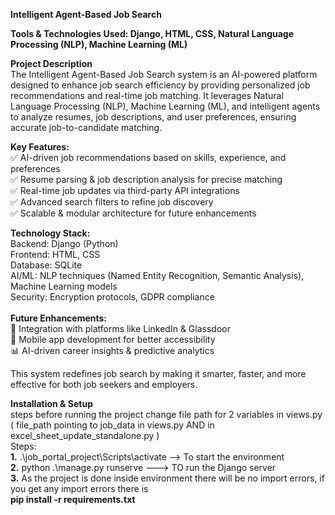 <b>Intelligent Agent-Based Job Search</b>


<b>Tools & Technologies Used: Django, HTML, CSS, Natural Language Processing (NLP), Machine Learning (ML)</b>

<b>Project Description</b><br>
The Intelligent Agent-Based Job Search system is an AI-powered platform designed to enhance job search efficiency by providing personalized job recommendations and real-time job matching. It leverages Natural Language Processing (NLP), Machine Learning (ML), and intelligent agents to analyze resumes, job descriptions, and user preferences, ensuring accurate job-to-candidate matching.

<b>Key Features:</b><br>
✅ AI-driven job recommendations based on skills, experience, and preferences<br>
✅ Resume parsing & job description analysis for precise matching<br>
✅ Real-time job updates via third-party API integrations<br>
✅ Advanced search filters to refine job discovery<br>
✅ Scalable & modular architecture for future enhancements<br>

<b>Technology Stack:</b><br>
Backend: Django (Python)<br>
Frontend: HTML, CSS<br>
Database: SQLite<br>
AI/ML: NLP techniques (Named Entity Recognition, Semantic Analysis), Machine Learning models<br>
Security: Encryption protocols, GDPR compliance<br><br>
<b>Future Enhancements:</b><br>
🚀 Integration with platforms like LinkedIn & Glassdoor<br>
📱 Mobile app development for better accessibility<br>
📊 AI-driven career insights & predictive analytics<br>

This system redefines job search by making it smarter, faster, and more effective for both job seekers and employers.

<b>Installation & Setup</b><br>
steps before running the project 
change file path for 2 variables in views.py  ( file_path pointing to job_data in views.py  AND  in excel_sheet_update_standalone.py )<br> 
Steps:<br>
**1.** .\job_portal_project\Scripts\activate --> To start the environment<br>
**2.** python .\manage.py runserve  ---> TO run the Django server<br>
**3.** As the project is done inside environment there will be no import errors, if you get any import errors  there is<br><b> pip install -r requirements.txt</b>
